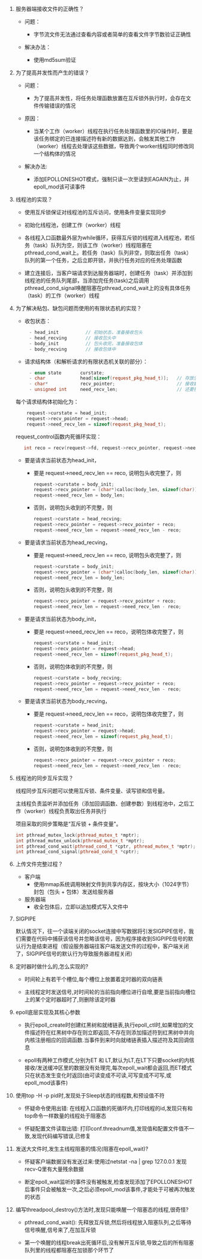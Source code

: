 1. 服务器端接收文件的正确性？
     - 问题：

          - 字节流文件无法通过查看内容或者简单的查看文件字节数验证正确性

     - 解决办法：

          - 使用md5sum验证

2. 为了提高并发性而产生的错误？
     - 问题：

          - 为了提高并发性，将任务处理函数放置在互斥锁外执行时，会存在文件传输错误的情况

     - 原因：

          - 当某个工作（worker）线程在执行任务处理函数里的IO操作时，要是该任务绑定的已连接描述符有新的数据达到，会触发其他工作（worker）线程去处理该这些数据，导致两个worker线程同时修改同一个结构体的情况

     - 解决办法:

          - 添加EPOLLONESHOT模式，强制只读一次至读到EAGAIN为止，并epoll_mod该可读事件

3. 线程池的实现？
     - 使用互斥锁保证对线程池的互斥访问，使用条件变量实现同步

     - 初始化线程池，创建工作（worker）线程

     - 各线程入口函数最外层为while循环，获得互斥锁的线程进入线程池，若任务（task）队列为空，则该工作（worker）线程阻塞在pthread_cond_wait上。若任务（task）队列非空，则取出任务（task）队列的第一个任务，之后立即开锁，并执行任务对应的任务处理函数

     - 建立连接后，当客户端请求到达服务器端时，创建任务（task）并添加到线程池的任务队列尾部，当添加完任务(task)之后调用pthread_cond_signal唤醒阻塞在pthread_cond_wait上的没有具体任务（task）的工作（worker）线程


4. 为了解决粘包、缺包问题而使用的有限状态机的实现？
     - 收包状态： 
     ```C++                   
          - head_init          // 初始状态，准备接收包头
          - head_recving       // 接收包头中
          - body_init          // 包头收完，准备接收包体
          - body_recving       // 接收包体中
     ```
     - 请求结构体（和解析请求的有限状态机关联的部分）：
     ```C++
          - enum state       curstate;
          - char             head[sizeof(request_pkg_head_t)];   // 存放包头信息
          - char*            recv_pointer;                       // 接收数据缓冲区的指针
          - unsigned int     need_recv_len;                      // 还要接收多少数据
     ```

     每个请求结构体初始化为：
     ```C++
	     request->curstate = head_init;
	     request->recv_pointer = request->head;
	     request->need_recv_len = sizeof(request_pkg_head_t);
     ```
     request_control函数内死循环实现：
     ```C++
		int reco = recv(request->fd, request->recv_pointer, request->need_recv_len, 0);
     ```
     
     - 要是请求当前状态为head_init，

          - 要是 request->need_recv_len == reco, 说明包头收完整了，则

               ```C++
			request->curstate = body_init;
			request->recv_pointer = (char*)calloc(body_len, sizeof(char));
			request->need_recv_len = body_len;
               ```

          - 否则，说明包头收到的不完整，则

               ```C++
               request->curstate = head_recving;
			request->recv_pointer = request->recv_pointer + reco;
	          request->need_recv_len = request->need_recv_len - reco;
               ```

     - 要是请求当前状态为head_recving，

          - 要是 request->need_recv_len == reco, 说明包头收完整了，则

               ```C++
			request->curstate = body_init;
			request->recv_pointer = (char*)calloc(body_len, sizeof(char));
			request->need_recv_len = body_len;
               ```

          - 否则，说明包头收到的不完整，则

               ```C++
			request->recv_pointer = request->recv_pointer + reco;
			request->need_recv_len = request->need_recv_len - reco;   
               ```

     - 要是请求当前状态为body_init，
          - 要是 request->need_recv_len == reco，说明包体收完整了，则

               ```C++
               request->curstate = head_init;
	          request->recv_pointer = request->head;
	          request->need_recv_len = sizeof(request_pkg_head_t);
               ```

          - 否则，说明包体收到的不完整，则

               ```C++
               request->curstate = body_recving;
			request->recv_pointer = request->recv_pointer + reco;
		     request->need_recv_len = request->need_recv_len - reco;
               ```

     - 要是请求当前状态为body_recving，
          - 要是 request->need_recv_len == reco，说明包体收完整了，则

               ```C++
               request->curstate = head_init;
	          request->recv_pointer = request->head;
	          request->need_recv_len = sizeof(request_pkg_head_t);
               ```

          - 否则，说明包体收到的不完整，则

               ```C++
               request->recv_pointer = request->recv_pointer + reco;
			request->need_recv_len = request->need_recv_len - reco;
               ```

5. 线程池的同步互斥实现？

     线程同步互斥问题可以使用互斥锁、条件变量、读写锁和信号量。

     主线程负责监听并添加任务（添加回调函数、创建参数）到线程池中，之后工作（worker）线程负责取出任务并执行

     项目采取的同步策略是“互斥锁 + 条件变量"。
     ```C++
     int pthread_mutex_lock(pthread_mutex_t *mptr);
     int pthread_mutex_unlock(pthread_mutex_t *mptr);
     int pthread_cond_wait(pthread_cond_t *cptr, pthread_mutex_t *mptr);
     int pthread_cond_signal(pthread_cond_t *cptr);
     ```

6. 上传文件完整过程？
     - 客户端
          - 使用mmap系统调用映射文件到共享内存区，按块大小（1024字节）封包（包头 + 包体）发送给服务器
     - 服务器端
          - 收全包体后，立即以追加模式写入文件中

7. SIGPIPE

   默认情况下，往一个读端关闭的socket连接中写数据将引发SIGPIPE信号，我们需要在代码中捕获该信号并忽略该信号，因为程序接收到SIGPIPE信号的默认行为是结束进程（假设服务器端往客户端发送文件的过程中，客户端关闭了，SIGPIPE信号的默认行为导致服务器进程关闭）

8. 定时器时做什么的,怎么实现的?

     - 时间轮上有若干个槽位,每个槽位上放置着定时器的双向链表

     - 主线程定时发送信号,对时间轮的当前指向槽位进行自增,要是当前指向槽位上的某个定时器超时了,则删除该定时器

9. epoll底层实现及其核心参数

     - 执行epoll_create时创建红黑树和就绪链表,执行epoll_ctl时,如果增加的文件描述符在红黑树中存在则立即返回,不存在则添加描述符到红黑树中并向内核注册相应的回调函数.当事件到来时向就绪链表插入描述符及其回调信息

     - epoll有两种工作模式,分别为ET 和 LT,默认为LT,在LT下只要socket的内核接收/发送缓冲区里的数据没有处理完,每次epoll_wait都会返回,而ET模式只在状态发生变化时返回(由可读变成不可读,可写变成不可写,或epoll_mod该事件)

10. 使用top -H -p pid时,发现处于Sleep状态的线程数,和预设值不符

     - 怀疑命令使用出错: 在线程入口函数的死循环内,打印线程的id,发现只有和top命令一样数量的线程处于阻塞态

     - 怀疑配置文件读取出错: 打印conf.threadnum值,发现值和配置文件值不一致,发现代码编写错误,已修复

11. 发送大文件时,发生主线程阻塞的情况(阻塞在epoll_wait)?

     - 怀疑客户端数据没有发送过来:使用过netstat -na | grep 127.0.0.1 发现recv-Q里有大量残余数据

     - 断定epoll_wait监听的事件没有被触发,检查发现添加了EPOLLONESHOT后事件只会被触发一次,之后必须epoll_mod该事件,才能处于可被再次触发的状态

12. 编写threadpool_destroy()方法时,发现只能唤醒一个阻塞态的线程,很奇怪?

     - pthread_cond_wait(): 先释放互斥锁,然后将线程放入阻塞队列,之后等待信号唤醒,信号来了,在加互斥锁

     - 第一个唤醒的线程break出死循环后,没有解开互斥锁,导致之后的所有阻塞队列里的线程都阻塞在加锁那个环节了